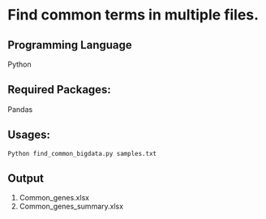 # Find common terms in multiple files.
## Programming Language
Python

## Required Packages:
Pandas

## Usages:
```
Python find_common_bigdata.py samples.txt
```

## Output
1. Common_genes.xlsx
2. Common_genes_summary.xlsx
